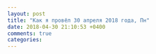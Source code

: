 ```yaml
---
layout: post
title: "Как я провёл 30 апреля 2018 года, Пн"
date: 2018-04-30 21:10:53 +0400
comments: true
categories: 
---
```


